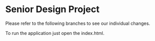 # Senior Design Project

Please refer to the following branches to see our individual changes.

To run the application just open the index.html.
